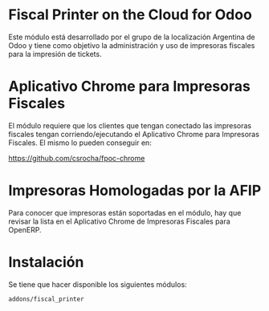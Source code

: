 
# Fiscal Printer on the Cloud for Odoo

Este módulo está desarrollado por el grupo de la localización Argentina de Odoo y
tiene como objetivo la administración y uso de impresoras fiscales para la 
impresión de tickets.

# Aplicativo Chrome para Impresoras Fiscales

El módulo requiere que los clientes que tengan conectado las impresoras fiscales
tengan corriendo/ejecutando el Aplicativo Chrome para Impresoras Fiscales. El mismo
lo pueden conseguir en:

https://github.com/csrocha/fpoc-chrome

# Impresoras Homologadas por la AFIP

Para conocer que impresoras están soportadas en el módulo, hay que revisar la lista
en el Aplicativo Chrome de Impresoras Fiscales para OpenERP. 

# Instalación

Se tiene que hacer disponible los siguientes módulos:

    addons/fiscal_printer
